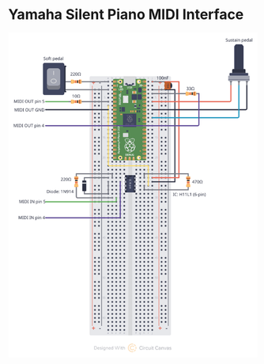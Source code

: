 # Yamaha Silent Piano MIDI Interface

[![schematic](schematic.svg)](https://circuitcanvas.com/p/si5jdw83jvc8eh7wcxc?canvas=layout)
